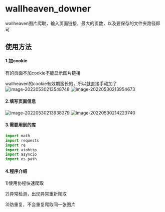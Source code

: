 # wallheaven_downer

wallheaven图片爬取，输入页面链接，最大的页数，以及要保存的文件夹路径即可

## 使用方法

#### 1.加cookie

有的页面不加cookie不能显示图片链接

wallheaven的cookie有效期蛮长的，所以就直接手动加了
![image-20220530213548748](https://user-images.githubusercontent.com/79305507/171006163-ada17108-093a-4503-bf6d-409a894dbb09.png)
![image-20220530213954673](https://user-images.githubusercontent.com/79305507/171006206-9de587d3-fd52-41c4-957d-5d24f00434c7.png)


#### 2.填写页面信息
![image-20220530213938379](https://user-images.githubusercontent.com/79305507/171006261-bdb00f5e-ac88-4899-b139-4bfdc894710f.png)
![image-20220530214223740](https://user-images.githubusercontent.com/79305507/171006289-18b5c1f2-9e8c-44ba-8d1f-1e57b70c7e10.png)

#### 3.需要用到的库

```python
import math
import requests
import re
import aiohttp
import asyncio
import os.path
```

#### 4.程序介绍

1)使用协程快速爬取

2)异常检测，出现异常重新爬取

3)防重复，不会重复爬取同一张图片
